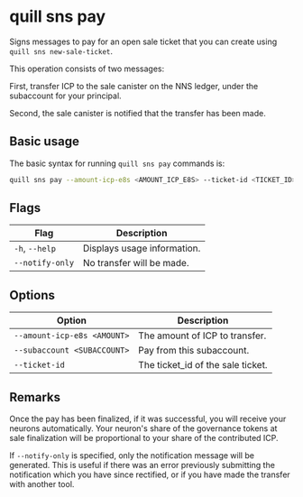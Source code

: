 # quill sns pay

Signs messages to pay for an open sale ticket that you can create using `quill sns new-sale-ticket`.

This operation consists of two messages:

First, transfer ICP to the sale canister on the NNS ledger, under the subaccount for your principal.

Second, the sale canister is notified that the transfer has been made.

## Basic usage

The basic syntax for running `quill sns pay` commands is:

```bash
quill sns pay --amount-icp-e8s <AMOUNT_ICP_E8S> --ticket-id <TICKET_ID> [option]
```

## Flags

| Flag            | Description                 |
|-----------------|-----------------------------|
| `-h`, `--help`  | Displays usage information. |
| `--notify-only` | No transfer will be made.   |

## Options

| Option                                          | Description                           |
|-------------------------------------------------|---------------------------------------|
| `--amount-icp-e8s <AMOUNT>`                     | The amount of ICP to transfer.        |
| `--subaccount <SUBACCOUNT>`                     | Pay from this subaccount.             |
| `--ticket-id`                                   | The ticket_id of the sale ticket.     |

## Remarks

Once the pay has been finalized, if it was successful, you will receive your neurons automatically. Your neuron's share of the governance tokens at sale finalization will be proportional to your share of the contributed ICP.

If `--notify-only` is specified, only the notification message will be generated. This is useful if there was an error previously submitting the notification which you have since rectified, or if you have made the transfer with another tool.

